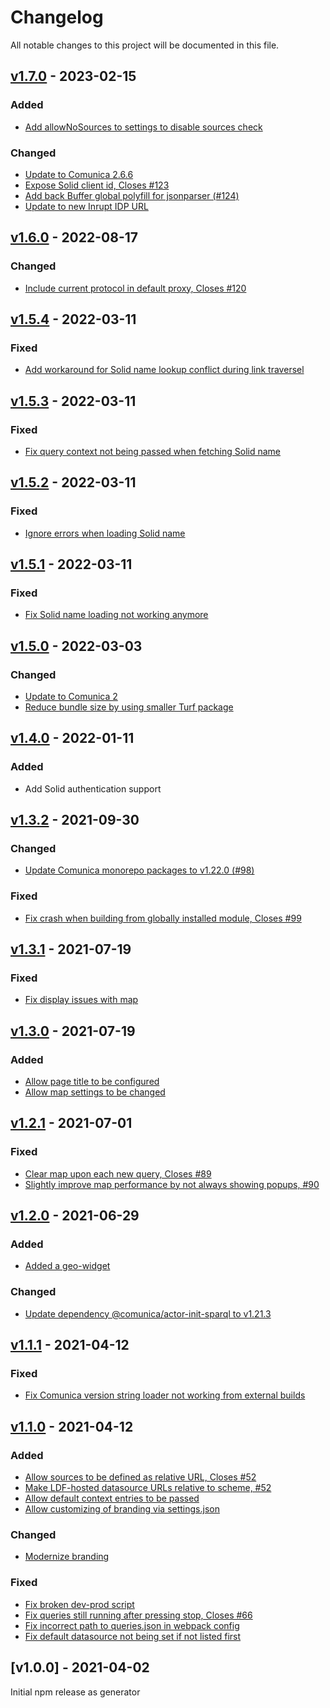 # Changelog
All notable changes to this project will be documented in this file.

<a name="v1.7.0"></a>
## [v1.7.0](https://github.com/comunica/jQuery-Widget.js/compare/v1.6.0...v1.7.0) - 2023-02-15

### Added
* [Add allowNoSources to settings to disable sources check](https://github.com/comunica/jQuery-Widget.js/commit/60a3e094c758622d94cd60b763b13af8c8160342)

### Changed
* [Update to Comunica 2.6.6](https://github.com/comunica/jQuery-Widget.js/commit/ca4396f3467b6f246d47ad7f9894f5428c487634)
* [Expose Solid client id, Closes #123](https://github.com/comunica/jQuery-Widget.js/commit/41986a7cef242cb1aaec39c7c1ef3e438bc7bcbd)
* [Add back Buffer global polyfill for jsonparser (#124)](https://github.com/comunica/jQuery-Widget.js/commit/049b4f3828338bfb0b11a998218c7e229513755a)
* [Update to new Inrupt IDP URL](https://github.com/comunica/jQuery-Widget.js/commit/8c0d46cc3daaaef903e065835a1441839e197e9e)

<a name="v1.6.0"></a>
## [v1.6.0](https://github.com/comunica/jQuery-Widget.js/compare/v1.5.4...v1.6.0) - 2022-08-17

### Changed
* [Include current protocol in default proxy, Closes #120](https://github.com/comunica/jQuery-Widget.js/commit/d7fcd74b6f03f935037026274cac08d76e328878)

<a name="v1.5.4"></a>
## [v1.5.4](https://github.com/comunica/jQuery-Widget/compare/v1.5.3...v1.5.4) - 2022-03-11

### Fixed
* [Add workaround for Solid name lookup conflict during link traversel](https://github.com/comunica/jQuery-Widget/commit/07923066cde8327ac5309b12bb9c1d4d094d1807)

<a name="v1.5.3"></a>
## [v1.5.3](https://github.com/comunica/jQuery-Widget/compare/v1.5.2...v1.5.3) - 2022-03-11

### Fixed
* [Fix query context not being passed when fetching Solid name](https://github.com/comunica/jQuery-Widget/commit/2ca958e47c651056efd063729b98cc970a0b4078)

<a name="v1.5.2"></a>
## [v1.5.2](https://github.com/comunica/jQuery-Widget/compare/v1.5.1...v1.5.2) - 2022-03-11

### Fixed
* [Ignore errors when loading Solid name](https://github.com/comunica/jQuery-Widget/commit/8f43224e930b9bf40da1139567f925b77b0a99c7)

<a name="v1.5.1"></a>
## [v1.5.1](https://github.com/comunica/jQuery-Widget/compare/v1.5.0...v1.5.1) - 2022-03-11

### Fixed
* [Fix Solid name loading not working anymore](https://github.com/comunica/jQuery-Widget/commit/bad732ad8d750a03607ec3a454a03bf7cf54190b)

<a name="v1.5.0"></a>
## [v1.5.0](https://github.com/comunica/jQuery-Widget/compare/v1.4.0...v1.5.0) - 2022-03-03

### Changed
* [Update to Comunica 2](https://github.com/comunica/jQuery-Widget/commit/9e6df729e1788dd989af20843281c1bafaa44261)
* [Reduce bundle size by using smaller Turf package](https://github.com/comunica/jQuery-Widget/commit/b7be9a10face5d426fbc5abde207d2dab39e341f)

<a name="v1.4.0"></a>
## [v1.4.0](https://github.com/comunica/jQuery-Widget/compare/v1.3.2...v1.4.0) - 2022-01-11

### Added

* Add Solid authentication support

<a name="v1.3.2"></a>
## [v1.3.2](https://github.com/comunica/jQuery-Widget/compare/v1.3.1...v1.3.2) - 2021-09-30

### Changed
* [Update Comunica monorepo packages to v1.22.0 (#98)](https://github.com/comunica/jQuery-Widget/commit/cd1104c4fd7fea1615538e637dbf58d39f87c5a9)

### Fixed
* [Fix crash when building from globally installed module, Closes #99](https://github.com/comunica/jQuery-Widget/commit/37f573a6113d395806a0b80b1fa61acd98d094d6)

<a name="v1.3.1"></a>
## [v1.3.1](https://github.com/comunica/jQuery-Widget/compare/v1.3.0...v1.3.1) - 2021-07-19

### Fixed
* [Fix display issues with map](https://github.com/comunica/jQuery-Widget/commit/bd4dfbd16cb91228c0356ef3617324ba8f96bd04)

<a name="v1.3.0"></a>
## [v1.3.0](https://github.com/comunica/jQuery-Widget/compare/v1.2.1...v1.3.0) - 2021-07-19

### Added
* [Allow page title to be configured](https://github.com/comunica/jQuery-Widget/commit/802fe54540bd76daa965b9661afed04d7b730e7b)
* [Allow map settings to be changed](https://github.com/comunica/jQuery-Widget/commit/5fe3e94f38bca23533daaf0890ca91a19abb1f2d)

<a name="v1.2.1"></a>
## [v1.2.1](https://github.com/comunica/jQuery-Widget/compare/v1.2.0...v1.2.1) - 2021-07-01

### Fixed
* [Clear map upon each new query, Closes #89](https://github.com/comunica/jQuery-Widget/commit/6117380bd7cf47bfe764a8bac45b7dd1c77cd7ef)
* [Slightly improve map performance by not always showing popups, #90](https://github.com/comunica/jQuery-Widget/commit/6147d3a300f6eed54f7a9002a64e43a707a3ff85)

<a name="v1.2.0"></a>
## [v1.2.0](https://github.com/comunica/jQuery-Widget/compare/v1.1.1...v1.2.0) - 2021-06-29

### Added
* [Added a geo-widget](https://github.com/comunica/jQuery-Widget/commit/76898edbb3f8b97ae8f9e7b23c5ea9935bdd99db)

### Changed
* [Update dependency @comunica/actor-init-sparql to v1.21.3](https://github.com/comunica/jQuery-Widget/commit/a7377b678e40d8e87ef5df937a34b335adc0b208)

<a name="v1.1.1"></a>
## [v1.1.1](https://github.com/comunica/jQuery-Widget/compare/v1.1.0...v1.1.1) - 2021-04-12

### Fixed
* [Fix Comunica version string loader not working from external builds](https://github.com/comunica/jQuery-Widget/commit/4f1529103cbd6f8f2306b448f4583aabf4d2b1e9)

<a name="v1.1.0"></a>
## [v1.1.0](https://github.com/comunica/jQuery-Widget/compare/v1.0.0...v1.1.0) - 2021-04-12

### Added
* [Allow sources to be defined as relative URL, Closes #52](https://github.com/comunica/jQuery-Widget/commit/ee4eb64566ef05d525d57a2e9ec8a36645dd996c)
* [Make LDF-hosted datasource URLs relative to scheme, #52](https://github.com/comunica/jQuery-Widget/commit/825afb11918dd1dae9ba16cd21832013e1d7073e)
* [Allow default context entries to be passed](https://github.com/comunica/jQuery-Widget/commit/28a8505a49def05657fee222043fe598788292d2)
* [Allow customizing of branding via settings.json](https://github.com/comunica/jQuery-Widget/commit/8b7ef24249210c4aacd0e664c295a2502c3ae26a)

### Changed
* [Modernize branding](https://github.com/comunica/jQuery-Widget/commit/5428875be35c4cdc5387f9adcf8bf4b8514a9f10)

### Fixed
* [Fix broken dev-prod script](https://github.com/comunica/jQuery-Widget/commit/5cfc43c040a230f2d0e6ca4d08c026a30f610a42)
* [Fix queries still running after pressing stop, Closes #66](https://github.com/comunica/jQuery-Widget/commit/fe122f07d756ad7b0c6eb484c3fff3365a178972)
* [Fix incorrect path to queries.json in webpack config](https://github.com/comunica/jQuery-Widget/commit/f2aff8688c1a684537e9dcb97bd4ca5b382000bc)
* [Fix default datasource not being set if not listed first](https://github.com/comunica/jQuery-Widget/commit/f50574504eceb08218d676f54f96d944543f9794)

<a name="v1.0.0"></a>
## [v1.0.0] - 2021-04-02

Initial npm release as generator
